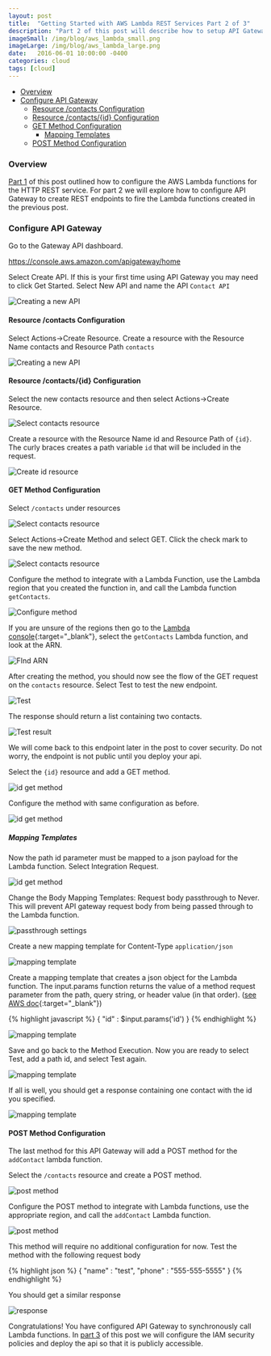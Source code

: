 ```yaml
---
layout: post
title:  "Getting Started with AWS Lambda REST Services Part 2 of 3"
description: "Part 2 of this post will describe how to setup API Gateway to synchronously call Lambda functions."
imageSmall: /img/blog/aws_lambda_small.png
imageLarge: /img/blog/aws_lambda_large.png
date:   2016-06-01 10:00:00 -0400
categories: cloud
tags: [cloud]
---
```



<!-- MarkdownTOC -->

- [Overview](#overview)
- [Configure API Gateway](#configure-api-gateway)
    - [Resource /contacts Configuration](#resource-contacts-configuration)
    - [Resource /contacts/{id} Configuration](#resource-contactsid-configuration)
    - [GET Method Configuration](#get-method-configuration)
        - [Mapping Templates](#mapping-templates)
    - [POST Method Configuration](#post-method-configuration)

<!-- /MarkdownTOC -->

### Overview
[Part 1](/cloud/2016/05/27/getting-started-aws-lambda-http-part1.html) of this post outlined how to configure the AWS Lambda functions for the HTTP REST service.  For part 2 we will explore how to configure API Gateway to create REST endpoints to fire the Lambda functions created in the previous post. 

### Configure API Gateway
Go to the Gateway API dashboard.

<https://console.aws.amazon.com/apigateway/home>

Select Create API.  If this is your first time using API Gateway you may need to click Get Started.  Select New API and name the API `Contact API`

![Creating a new API](/img/blog/aws-lambda-9.png)

#### Resource /contacts Configuration

Select Actions->Create Resource.  Create a resource with the Resource Name contacts and Resource Path `contacts`

![Creating a new API](/img/blog/aws-lambda-10.png)

#### Resource /contacts/{id} Configuration

Select the new contacts resource and then select Actions->Create Resource.  

![Select contacts resource](/img/blog/aws-lambda-12.png)

Create a resource with the Resource Name id and Resource Path of `{id}`.  The curly braces creates a path variable `id` that will be included in the request.

![Create id resource](/img/blog/aws-lambda-11.png)

#### GET Method Configuration

Select `/contacts` under resources

![Select contacts resource](/img/blog/aws-lambda-13.png)

Select Actions->Create Method and select GET.  Click the check mark to save the new method.

![Select contacts resource](/img/blog/aws-lambda-14.png)

Configure the method to integrate with a Lambda Function, use the Lambda region that you created the function in, and call the Lambda function `getContacts`.  

![Configure method](/img/blog/aws-lambda-15.png)

If you are unsure of the regions then go to the [Lambda console](https://console.aws.amazon.com/lambda/home){:target="_blank"}, select the `getContacts` Lambda function, and look at the ARN.

![FInd ARN](/img/blog/aws-lambda-16.png)

After creating the method, you should now see the flow of the GET request on the `contacts` resource.  Select Test to test the new endpoint.

![Test](/img/blog/aws-lambda-17.png)

The response should return a list containing two contacts.

![Test result](/img/blog/aws-lambda-18.png)

We will come back to this endpoint later in the post to cover security.  Do not worry, the endpoint is not public until you deploy your api.

Select the `{id}` resource and add a GET method.

![id get method](/img/blog/aws-lambda-20.png)

Configure the method with same configuration as before.

![id get method](/img/blog/aws-lambda-19.png)

##### Mapping Templates

Now the path id parameter must be mapped to a json payload for the Lambda function.  Select Integration Request.

![id get method](/img/blog/aws-lambda-21.png)

Change the Body Mapping Templates: Request body passthrough to Never.  This will prevent API gateway request body from being passed through to the Lambda function.

![passthrough settings](/img/blog/aws-lambda-22.png)

Create a new mapping template for Content-Type `application/json`

![mapping template](/img/blog/aws-lambda-23.png)

Create a mapping template that creates a json object for the Lambda function.  The input.params function returns the value of a method request parameter from the path, query string, or header value (in that order). ([see AWS doc](http://docs.aws.amazon.com/apigateway/latest/developerguide/api-gateway-mapping-template-reference.html#input-variable-reference){:target="_blank"})

{% highlight javascript %}
{
  "id" : $input.params('id')
}
{% endhighlight %}

![mapping template](/img/blog/aws-lambda-25.png)

Save and go back to the Method Execution.  Now you are ready to select Test, add a path id, and select Test again.

![mapping template](/img/blog/aws-lambda-26.png)

If all is well, you should get a response containing one contact with the id you specified.

![mapping template](/img/blog/aws-lambda-27.png)

#### POST Method Configuration

The last method for this API Gateway will add a POST method for the `addContact` lambda function.

Select the `/contacts` resource and create a POST method.

![post method](/img/blog/aws-lambda-28.png)

Configure the POST method to integrate with Lambda functions, use the appropriate region, and call the `addContact` Lambda function.

![post method](/img/blog/aws-lambda-29.png)

This method will require no additional configuration for now.  Test the method with the following request body

{% highlight json %}
{
    "name" : "test",
    "phone" : "555-555-5555"
}
{% endhighlight %}

You should get a similar response

![response](/img/blog/aws-lambda-30.png)

Congratulations!  You have configured API Gateway to synchronously call Lambda functions.  In [part 3](/cloud/2016/06/02/getting-started-aws-lambda-http-part3.html) of this post we will configure the IAM security policies and deploy the api so that it is publicly accessible.